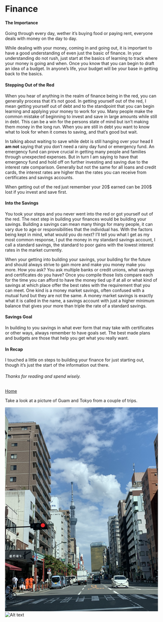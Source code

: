 # Finance

#### The Importance

Going through every day, wether it’s buying food or paying rent, everyone deals with money on the day to day. 


While dealing with your money, coming in and going out, it is important to have a good understanding of even just the basic of finance. In your understanding do not rush, just start at the basics of learning to track where your money is going and when. Once you know that you can begin to draft an idea of a budget. In anyone’s life, your budget will be your base in getting back to the basics.


#### Stepping Out of the Red

When you hear of anything in the realm of finance being in the red, you can generally process that it’s not good. In getting yourself out of the red, I mean getting yourself out of debt and to the standpoint that you can begin learning and applying your money to work for you. Many people make the common mistake of beginning to invest and save in large amounts while still in debt. This can be a win for the persons state of mind but isn’t making them money in the long run. When you are still in debt you want to know what to look for when it comes to saving, and that’s good but wait. 

In talking about waiting to save while debt is still hanging over your head **I am not** saying that you don’t need a rainy day fund or emergency fund. An emergency fund can prove crucial in getting many people and families through unexpected expenses. But in turn I am saying to have that emergency fund and hold off on further investing and saving due to the interest rate comparison. Generally but not the same for all loans and credit cards, the interest rates are higher than the rates you can receive from certificates and savings accounts.

When getting out of the red just remember your 20$ earned can be 200$ lost if you invest and save first.


#### Into the Savings 

You took your steps and you never went into the red or got yourself out of the red. The next step in building your finances would be building your savings. Building a savings can mean many things for many people, it can vary due to age or responsibilities that the individual has. With the factors being kept in mind, what would you do next? I’ll tell you what I get as my most common response, I put the money in my standard savings account, I call a standard savings, the standard to poor gains with the lowest interest rates in the market currently. 

When your getting into building your savings, your building for the future and should always strive to gain more and make you money make you more. How you ask? You ask multiple banks or credit unions, what savings and certificates do you have? Once you compile those lists compare each for the time you can afford to have the money tied up if at all or what kind of savings at which place offer the best rates with the requirement that you can meet. One kind is a money market savings, often confused with a mutual fund but they are not the same. A money market savings is exactly what it is called in the name, a savings account with just a higher minimum balance that gives your more than triple the rate of a standard savings.

#### Savings Goal

In building to you savings in what ever form that may take with certificates or other ways, always remember to have goals set. The best made plans and budgets are those that help you get what you really want.

#### In Recap 

I touched a little on steps to building your finance for just starting out, though it’s just the start of the information out there. 

###### Thanks for reading and spend wisely. 

[Home](https://davism25.github.io/)

Take a look at a picture of Guam and Tokyo from a couple of trips.

![Alt text](43C27272-9BDC-4899-8511-25A9330812FD.jpeg) ![Alt text](57B06F78-BBFB-483B-B534-BDE5D743AAAA.jpeg)
